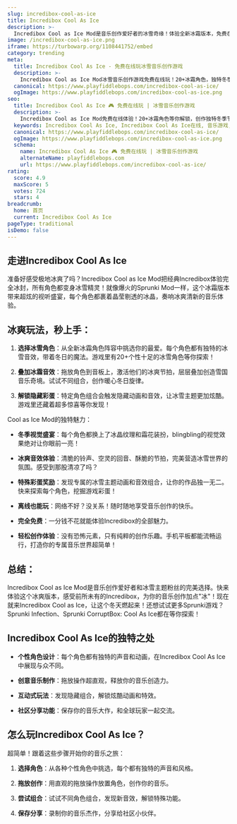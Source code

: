 ```yaml
---
slug: incredibox-cool-as-ice
title: Incredibox Cool As Ice
description: >-
  Incredibox Cool as Ice Mod是音乐创作爱好者的冰雪奇缘！体验全新冰霜版本，免费在线创作冰爽节奏，让你的音乐作品酷到没朋友！
image: /incredibox-cool-as-ice.png
iframe: https://turbowarp.org/1108441752/embed
category: trending
meta:
  title: Incredibox Cool As Ice - 免费在线玩冰雪音乐创作游戏
  description: >-
    Incredibox Cool as Ice Mod冰雪音乐创作游戏免费在线玩！20+冰霜角色，独特冬季音效，拖放创作冰爽节奏，解锁隐藏动画！
  canonical: https://www.playfiddlebops.com/incredibox-cool-as-ice/
  ogImage: https://www.playfiddlebops.com/incredibox-cool-as-ice.png
seo:
  title: Incredibox Cool As Ice 🎮 免费在线玩 | 冰雪音乐创作游戏
  description: >-
    Incredibox Cool as Ice Mod免费在线体验！20+冰霜角色等你解锁，创作独特冬季节奏，拖放操作超简单，与全球玩家分享你的冰爽音乐！
  keywords: Incredibox Cool As Ice, Incredibox Cool As Ice在线, 音乐游戏, 节奏游戏, 免费游戏, 音乐创作游戏, 冰雪游戏, 在线玩
  canonical: https://www.playfiddlebops.com/incredibox-cool-as-ice/
  ogImage: https://www.playfiddlebops.com/incredibox-cool-as-ice.png
  schema:
    name: Incredibox Cool As Ice 🎮 免费在线玩 | 冰雪音乐创作游戏
    alternateName: playfiddlebops.com
    url: https://www.playfiddlebops.com/incredibox-cool-as-ice/
rating:
  score: 4.9
  maxScore: 5
  votes: 724
  stars: 4
breadcrumb:
  home: 首页
  current: Incredibox Cool As Ice
pageType: traditional
isDemo: false
---
```


## 走进Incredibox Cool As Ice

准备好感受极地冰爽了吗？Incredibox Cool as Ice Mod把经典Incredibox体验完全冰封，所有角色都变身冰雪精灵！就像爆火的Sprunki Mod一样，这个冰霜版本带来超炫的视听盛宴，每个角色都裹着晶莹剔透的冰晶，奏响冰爽清新的音乐体验。

## 冰爽玩法，秒上手：

1. **选择冰雪角色**：从全新冰霜角色阵容中挑选你的最爱。每个角色都有独特的冰雪音效，带着冬日的魔法。游戏里有20+个性十足的冰雪角色等你探索！

2. **叠加冰霜音效**：拖放角色到音板上，激活他们的冰爽节拍，层层叠加创造雪国音乐奇境。试试不同组合，创作暖心冬日旋律。

3. **解锁隐藏彩蛋**：特定角色组合会触发隐藏动画和音效，让冰雪主题更加炫酷。游戏里还藏着超多惊喜等你发现！

Cool as Ice Mod的独特魅力：

- **冬季视觉盛宴**：每个角色都换上了冰晶纹理和霜花装扮，blingbling的视觉效果绝对让你眼前一亮！

- **冰爽音效体验**：清脆的铃声、空灵的回音、酥脆的节拍，完美营造冰雪世界的氛围。感受到那股清凉了吗？

- **特殊彩蛋奖励**：发现专属的冰雪主题动画和音效组合，让你的作品独一无二。快来探索每个角色，挖掘游戏彩蛋！

- **离线也能玩**：网络不好？没关系！随时随地享受音乐创作的快乐。

- **完全免费**：一分钱不花就能体验Incredibox的全部魅力。

- **轻松创作体验**：没有恐怖元素，只有纯粹的创作乐趣。手机平板都能流畅运行，打造你的专属音乐世界超简单！

## 总结：

Incredibox Cool as Ice Mod是音乐创作爱好者和冰雪主题粉丝的完美选择。快来体验这个冰爽版本，感受前所未有的Incredibox，为你的音乐创作加点"冰"！现在就来Incredibox Cool as Ice，让这个冬天燃起来！还想试试更多Sprunki游戏？Sprunki Infection、Sprunki CorruptBox: Cool As Ice都在等你探索！

## Incredibox Cool As Ice的独特之处

- **个性角色设计**：每个角色都有独特的声音和动画，在Incredibox Cool As Ice中展现与众不同。

- **创意音乐制作**：拖放操作超直观，释放你的音乐创造力。

- **互动式玩法**：发现隐藏组合，解锁炫酷动画和特效。

- **社区分享功能**：保存你的音乐大作，和全球玩家一起交流。

## 怎么玩Incredibox Cool As Ice？

超简单！跟着这些步骤开始你的音乐之旅：

1. **选择角色**：从各种个性角色中挑选，每个都有独特的声音和风格。

2. **拖放创作**：用直观的拖放操作放置角色，创作你的音乐。

3. **尝试组合**：试试不同角色组合，发现新音效，解锁特殊功能。

4. **保存分享**：录制你的音乐杰作，分享给社区小伙伴。